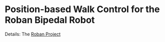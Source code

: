 # Position-based Walk Control for the Roban Bipedal Robot
Details: The [Roban Project](https://peijiexu.github.io/Projects_Details/4_Roban.html)
